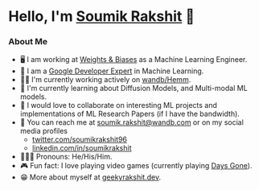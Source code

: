 # Hello, I'm [Soumik Rakshit](https://geekyrakshit.dev/) 👋

### About Me

- 🖥️ I am working at [Weights & Biases](https://wandb.ai/site) as a Machine Learning Engineer.
- 📣 I am a [Google Developer Expert](https://developers.google.com/community/experts/directory/profile/profile-soumik-rakshit) in Machine Learning.
- 👷‍♂️ I'm currently working actively on [wandb/Hemm](https://github.com/wandb/Hemm).
- 🌱 I'm currently learning about Diffusion Models, and Multi-modal ML models.
- 👬 I would love to collaborate on interesting ML projects and implementations of ML Research Papers (if I have the bandwidth).
- 📲 You can reach me at soumik.rakshit@wandb.com or on my social media profiles
  - [twitter.com/soumikrakshit96](https://twitter.com/soumikrakshit96)
  - [linkedin.com/in/soumikrakshit](https://linkedin.com/in/soumikrakshit)
- 🧔🏽‍♂️ Pronouns: He/His/Him.
- 🎮 Fun fact: I love playing video games (currently playing [Days Gone](https://store.playstation.com/en-in/product/EP9000-CUSA09175_00-DAYSGONECOMPLETE)).
- 😁 More about myself at [geekyrakshit.dev](https://geekyrakshit.dev).
